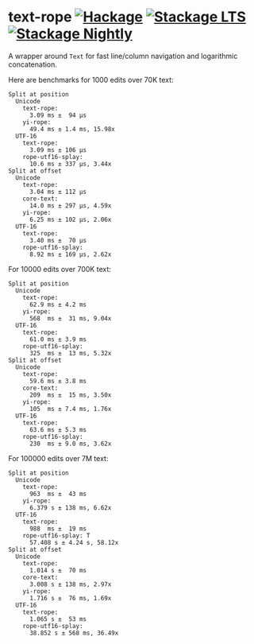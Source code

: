 # text-rope [![Hackage](http://img.shields.io/hackage/v/text-rope.svg)](https://hackage.haskell.org/package/text-rope) [![Stackage LTS](http://stackage.org/package/text-rope/badge/lts)](http://stackage.org/lts/package/text-rope) [![Stackage Nightly](http://stackage.org/package/text-rope/badge/nightly)](http://stackage.org/nightly/package/text-rope)

A wrapper around `Text` for fast line/column navigation and logarithmic concatenation.

Here are benchmarks for 1000 edits over 70K text:

```
Split at position
  Unicode
    text-rope:
      3.09 ms ±  94 μs
    yi-rope:
      49.4 ms ± 1.4 ms, 15.98x
  UTF-16
    text-rope:
      3.09 ms ± 106 μs
    rope-utf16-splay:
      10.6 ms ± 337 μs, 3.44x
Split at offset
  Unicode
    text-rope:
      3.04 ms ± 112 μs
    core-text:
      14.0 ms ± 297 μs, 4.59x
    yi-rope:
      6.25 ms ± 102 μs, 2.06x
  UTF-16
    text-rope:
      3.40 ms ±  70 μs
    rope-utf16-splay:
      8.92 ms ± 169 μs, 2.62x
```

For 10000 edits over 700K text:

```
Split at position
  Unicode
    text-rope:
      62.9 ms ± 4.2 ms
    yi-rope:
      568  ms ±  31 ms, 9.04x
  UTF-16
    text-rope:
      61.0 ms ± 3.9 ms
    rope-utf16-splay:
      325  ms ±  13 ms, 5.32x
Split at offset
  Unicode
    text-rope:
      59.6 ms ± 3.8 ms
    core-text:
      209  ms ±  15 ms, 3.50x
    yi-rope:
      105  ms ± 7.4 ms, 1.76x
  UTF-16
    text-rope:
      63.6 ms ± 5.3 ms
    rope-utf16-splay:
      230  ms ± 9.0 ms, 3.62x
```

For 100000 edits over 7M text:

```
Split at position
  Unicode
    text-rope:
      963  ms ±  43 ms
    yi-rope:
      6.379 s ± 138 ms, 6.62x
  UTF-16
    text-rope:
      988  ms ±  19 ms
    rope-utf16-splay: T
      57.408 s ± 4.24 s, 58.12x
Split at offset
  Unicode
    text-rope:
      1.014 s ±  70 ms
    core-text:
      3.008 s ± 138 ms, 2.97x
    yi-rope:
      1.716 s ±  76 ms, 1.69x
  UTF-16
    text-rope:
      1.065 s ±  53 ms
    rope-utf16-splay:
      38.852 s ± 568 ms, 36.49x
```

